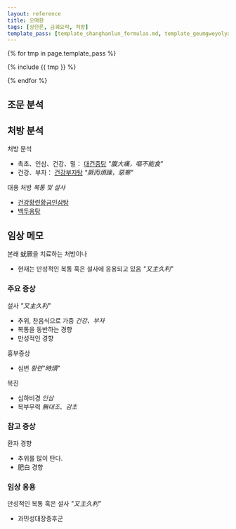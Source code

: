 ```yaml
---
layout: reference
title: 오매환
tags: [상한론, 금궤요략, 처방]
template_pass: [template_shanghanlun_formulas.md, template_geumgweyolyag_formulas.md, template_etc_formulas.md]
---
```



{% for tmp in page.template_pass %}

{% include {{ tmp }} %}

{% endfor %}


## 조문 분석


## 처방 분석


처방 분석
* 촉초、인삼、건강、밀： [대건중탕]({{site.formulaurl}}/대건중탕) _"腹大痛，嘔不能食"_
* 건강、부자： [건강부자탕]({{site.formulaurl}}/건강부자탕) _"厥而煩躁，惡寒"_

대용 처방 _복통 및 설사_
* [건강황련황금인삼탕]({{site.formulaurl}}/건강황련황금인삼탕)
* [백두옹탕]({{site.formulaurl}}/백두옹탕)


## 임상 메모

본래 蚘厥을 치료하는 처방이나
* 현재는 만성적인 복통 혹은 설사에 응용되고 있음 _"又主久利"_

### 주요 증상

설사 _"又主久利"_
* 추위, 찬음식으로 가중 _건강、부자_
* 복통을 동반하는 경향
* 만성적인 경향

흉부증상
* 심번 _황련"時煩"_


복진
* 심하비경 _인삼_
* 복부무력 _無대조、감초_

### 참고 증상

환자 경향
* 추위를 많이 탄다.
* 肥白 경향


### 임상 응용

만성적인 복통 혹은 설사 _"又主久利"_
* 과민성대장증후군
